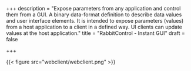 +++
description = "Expose parameters from any application and control them from a GUI. A binary data-format definition to describe data values and user interface elements. It is intended to expose parameters (values) from a host application to a client in a defined way. UI clients can update values at the host application."
title = "RabbitControl - Instant GUI"
draft = false

+++

{{< figure src="webclient/webclient.png" >}}
